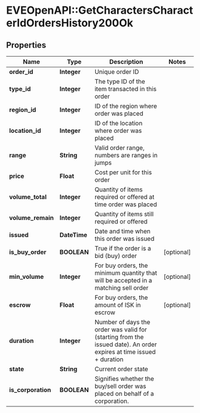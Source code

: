 # EVEOpenAPI::GetCharactersCharacterIdOrdersHistory200Ok

## Properties
Name | Type | Description | Notes
------------ | ------------- | ------------- | -------------
**order_id** | **Integer** | Unique order ID | 
**type_id** | **Integer** | The type ID of the item transacted in this order | 
**region_id** | **Integer** | ID of the region where order was placed | 
**location_id** | **Integer** | ID of the location where order was placed | 
**range** | **String** | Valid order range, numbers are ranges in jumps | 
**price** | **Float** | Cost per unit for this order | 
**volume_total** | **Integer** | Quantity of items required or offered at time order was placed | 
**volume_remain** | **Integer** | Quantity of items still required or offered | 
**issued** | **DateTime** | Date and time when this order was issued | 
**is_buy_order** | **BOOLEAN** | True if the order is a bid (buy) order | [optional] 
**min_volume** | **Integer** | For buy orders, the minimum quantity that will be accepted in a matching sell order | [optional] 
**escrow** | **Float** | For buy orders, the amount of ISK in escrow | [optional] 
**duration** | **Integer** | Number of days the order was valid for (starting from the issued date). An order expires at time issued + duration | 
**state** | **String** | Current order state | 
**is_corporation** | **BOOLEAN** | Signifies whether the buy/sell order was placed on behalf of a corporation. | 


